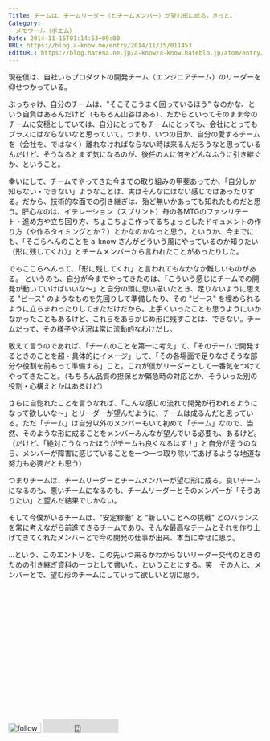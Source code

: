 ```yaml
---
Title: チームは、チームリーダー（とチームメンバー）が望む形に成る。きっと。
Category:
- メモワール（ポエム）
Date: 2014-11-15T01:14:53+09:00
URL: https://blog.a-know.me/entry/2014/11/15/011453
EditURL: https://blog.hatena.ne.jp/a-know/a-know.hateblo.jp/atom/entry/8454420450073730444
---
```


現在僕は、自社いちプロダクトの開発チーム（エンジニアチーム）のリーダーを仰せつかっている。


ぶっちゃけ、自分のチームは、"そこそこうまく回っているほう" なのかな、という自負はあるんだけど（もちろん山谷はある）、だからといってそのまま今のチームに安穏としていては、自分にとってもチームにとっても、会社にとってもプラスにはならないなと思っていて。つまり、いつの日か、自分の愛するチームを（会社を、ではなく）離れなければならない時は来るんだろうなと思っているんだけど、そうなるとまず気になるのが、後任の人に何をどんなふうに引き継ぐか、ということ。


幸いにして、チームでやってきた今までの取り組みの甲斐あってか、「自分しか知らない・できない」ようなことは、実はそんなにはない感じではあったりする。だから、技術的な面での引き継ぎは、殆ど無いかあっても知れたものだと思う。肝心なのは、イテレーション（スプリント）毎の各MTGのファシリテート・進め方や立ち回り方、ちょこちょこ作ってるちょっとしたドキュメントの作り方（や作るタイミングとか？）とかなのかなっと思う。というか、今までにも、「そこらへんのことを a-know さんがどういう風にやっているのか知りたい（形に残してくれ）」とチームメンバーから言われたことがあったりした。


でもここらへんって、「形に残してくれ」と言われてもなかなか難しいものがある。
というのも、自分が今までやってきたのは、「こういう感じにチームでの開発が動いていけばいいな〜」と自分の頭に思い描いたとき、足りないように思える "ピース" のようなものを先回りして準備したり、その "ピース" を埋められるように立ちまわったりしてきただけだから。上手くいったことも思うようにいかなかったこともあるけど、これらをあらかじめ形に残すことは、できない。チームだって、その様子や状況は常に流動的なわけだし。


敢えて言うのであれば、「チームのことを第一に考え」て、「そのチームで開発するときのことを超・具体的にイメージ」して、「その各場面で足りなさそうな部分や役割を前もって準備する」こと。これが僕がリーダーとして一番気をつけてやってきたこと。（もちろん品質の担保とか緊急時の対応とか、そういった別の役割・心構えとかはあるけど）


さらに自惚れたことを言うなれば、「こんな感じの流れで開発が行われるようになって欲しいな〜」とリーダーが望んだように、チームは成るんだと思っている。ただ「チーム」は自分以外のメンバーもいて初めて「チーム」なので、当然、そのような形に成ることをメンバーみんなが望んでいる必要も、あるけど。（だけど、「絶対こうなったほうがチームも良くなるはず！」と自分が思うのなら、メンバーが障害に感じていることを一つ一つ取り除いてあげるような地道な努力も必要だとも思う）


つまりチームは、チームリーダーとチームメンバーが望む形に成る。良いチームになるのも、悪いチームになるのも、チームリーダーとそのメンバーが「そうありたい」と望んだ結果でしかない。


そして今僕がいるチームは、"安定稼働" と "新しいことへの挑戦" とのバランスを常に考えながら前進できるチームであり、そんな最高なチームとそれを作り上げてきてくれたメンバーとで今の開発の仕事が出来、本当に幸せに思う。


...という、このエントリを、この先いつ来るかわからないリーダー交代のときのための引き継ぎ資料の一つとして書いた、ということにする。笑　その人と、メンバーとで、望む形のチームにしていって欲しいと切に思う。

<script async src="//pagead2.googlesyndication.com/pagead/js/adsbygoogle.js"></script>
<!-- article-bottom2 -->
<ins class="adsbygoogle"
     style="display:inline-block;width:300px;height:250px"
     data-ad-client="ca-pub-3463034538369189"
     data-ad-slot="5274552934"></ins>
<script>
(adsbygoogle = window.adsbygoogle || []).push({});
</script>


<div>
<a href='http://cloud.feedly.com/#subscription%2Ffeed%2Fhttp%3A%2F%2Fblog.a-know.me%2Ffeed'  target='blank'><img id='feedlyFollow' src='http://s3.feedly.com/img/follows/feedly-follow-rectangle-volume-small_2x.png' alt='follow us in feedly' width='65' height='20'></a>

<iframe src="http://blog.hatena.ne.jp/a-know/a-know.hateblo.jp/subscribe/iframe" allowtransparency="true" frameborder="0" scrolling="no" width="150" height="28"></iframe>
</div>
